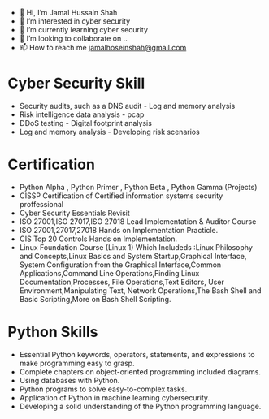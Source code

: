 - 👋 Hi, I’m Jamal Hussain Shah
- 👀 I’m interested in cyber security
- 🌱 I’m currently learning cyber security
- 💞️ I’m looking to collaborate on ..
- 📫 How to reach me jamalhoseinshah@gmail.com

# Cyber Security Skill

- Security audits, such as a DNS audit         - Log and memory analysis            
- Risk intelligence data analysis              - pcap          
- DDoS testing                                 - Digital footprint analysis         
- Log and memory analysis                      - Developing risk scenarios


# Certification 
 
 - Python Alpha , Python Primer , Python Beta , Python Gamma (Projects)
 - CISSP Certification of Certified information systems security proffessional 
 - Cyber Security Essentials Revisit
-  ISO 27001,ISO 27017,ISO 27018 Lead Implementation & Auditor Course
-  ISO 27001,27017,27018 Hands on Implementation Practicle.
-  CIS Top 20 Controls Hands on Implementation.
-  Linux Foundation Course (Linux 1) Which Includeds :Linux Philosophy and Concepts,Linux Basics and System Startup,Graphical Interface,
   System Configuration from the Graphical Interface,Common Applications,Command Line Operations,Finding Linux Documentation,Processes,
   File Operations,Text Editors, User Environment,Manipulating Text, Network Operations,The Bash Shell and Basic Scripting,More on Bash Shell Scripting.


# Python Skills

-	Essential Python keywords, operators, statements, and expressions to make programming easy to grasp.
- Complete chapters on object-oriented programming included diagrams.
- Using databases with Python.
- Python programs to solve easy-to-complex tasks.
- Application of Python in machine learning cybersecurity.
- Developing a solid understanding of the Python programming language.


 
 

<!---
Jamal Hussain Shah is a ✨ special ✨ repository because its `README.md` (this file) appears on your GitHub profile.
You can click the Preview link to take a look at your changes.
--->
